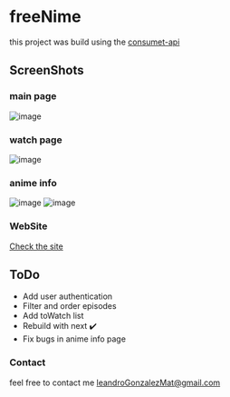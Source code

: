 # freeNime
this project was build using the [consumet-api](https://github.com/consumet/api.consumet.org) 

## ScreenShots
### main page
![image](https://github.com/user-attachments/assets/d756ae56-f490-4703-9631-1ecb9870c2f0)
### watch page
![image](https://github.com/user-attachments/assets/f3de74ae-5936-4ee1-94a9-733138984d0e)
### anime info
![image](https://github.com/user-attachments/assets/835f07a6-512f-436f-bd52-1b66a9da40fe)
![image](https://github.com/user-attachments/assets/de68d5fb-dde2-4d5c-a471-e7fb785851ad)

### WebSite
[Check the site](https://freenime.netlify.app/ "freeNime")

## ToDo
- Add user authentication
- Filter and order episodes
- Add toWatch list
- Rebuild with next ✔️
- Fix bugs in anime info page

### Contact
feel free to contact me
leandroGonzalezMat@gmail.com
